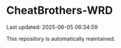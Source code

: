 # CheatBrothers-WRD

Last updated: 2025-06-05 06:34:59

This repository is automatically maintained.
